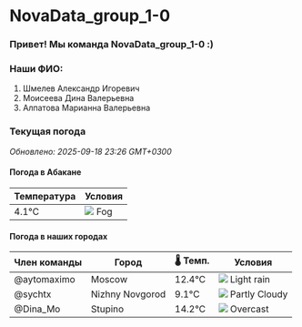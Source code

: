 # NovaData_group_1-0
### Привет! Мы команда NovaData_group_1-0 :)

### Наши ФИО:
1. Шмелев Александр Игоревич
2. Моисеева Дина Валерьевна
3. Алпатова Марианна Валерьевна

### Текущая погода
<!-- WEATHER:START -->
_Обновлено: 2025-09-18 23:26 GMT+0300_

#### Погода в Абакане

| Температура | Условия |
|-------------|----------|
| 4.1°C     | ![](https://cdn.weatherapi.com/weather/64x64/night/248.png) Fog |

#### Погода в наших городах

| Член команды  | Город               | 🌡️ Темп.  | Условия          |
|---------------|---------------------|-----------|--------------------|
| @aytomaximo    | Moscow              |   12.4°C | ![](https://cdn.weatherapi.com/weather/64x64/night/296.png) Light rain   |
| @sychtx        | Nizhny Novgorod     |    9.1°C | ![](https://cdn.weatherapi.com/weather/64x64/night/116.png) Partly Cloudy |
| @Dina_Mo       | Stupino             |   14.2°C | ![](https://cdn.weatherapi.com/weather/64x64/night/122.png) Overcast     |

<!-- WEATHER:END -->
